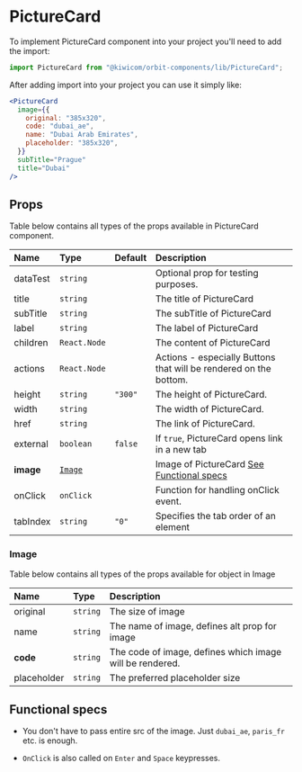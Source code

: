 # PictureCard

To implement PictureCard component into your project you'll need to add the import:

```jsx
import PictureCard from "@kiwicom/orbit-components/lib/PictureCard";
```

After adding import into your project you can use it simply like:

```jsx
<PictureCard
  image={{
    original: "385x320",
    code: "dubai_ae",
    name: "Dubai Arab Emirates",
    placeholder: "385x320",
  }}
  subTitle="Prague"
  title="Dubai"
/>
```

## Props

Table below contains all types of the props available in PictureCard component.

| Name      | Type              | Default | Description                                                       |
| :-------- | :---------------- | :------ | :---------------------------------------------------------------- |
| dataTest  | `string`          |         | Optional prop for testing purposes.                               |
| title     | `string`          |         | The title of PictureCard                                          |
| subTitle  | `string`          |         | The subTitle of PictureCard                                       |
| label     | `string`          |         | The label of PictureCard                                          |
| children  | `React.Node`      |         | The content of PictureCard                                        |
| actions   | `React.Node`      |         | Actions - especially Buttons that will be rendered on the bottom. |
| height    | `string`          | `"300"` | The height of PictureCard.                                        |
| width     | `string`          |         | The width of PictureCard.                                         |
| href      | `string`          |         | The link of PictureCard.                                          |
| external  | `boolean`         | `false` | If `true`, PictureCard opens link in a new tab                    |
| **image** | [`Image`](#Image) |         | Image of PictureCard [See Functional specs](#functional-specs)    |
| onClick   | `onClick`         |         | Function for handling onClick event.                              |
| tabIndex  | `string`          | `"0"`   | Specifies the tab order of an element                             |

### Image

Table below contains all types of the props available for object in Image

| Name        | Type     | Description                                              |
| :---------- | :------- | :------------------------------------------------------- |
| original    | `string` | The size of image                                        |
| name        | `string` | The name of image, defines alt prop for image            |
| **code**    | `string` | The code of image, defines which image will be rendered. |
| placeholder | `string` | The preferred placeholder size                           |

## Functional specs

- You don't have to pass entire src of the image. Just `dubai_ae`, `paris_fr` etc. is enough.

- `OnClick` is also called on `Enter` and `Space` keypresses.
